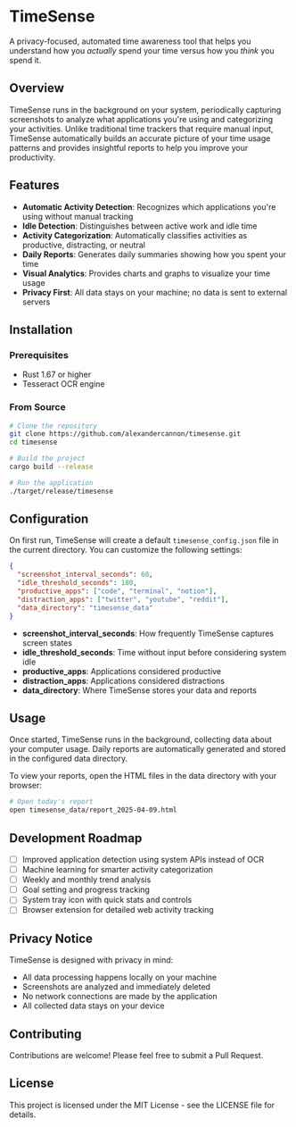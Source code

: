 # TimeSense

A privacy-focused, automated time awareness tool that helps you understand how you *actually* spend your time versus how you *think* you spend it.

## Overview

TimeSense runs in the background on your system, periodically capturing screenshots to analyze what applications you're using and categorizing your activities. Unlike traditional time trackers that require manual input, TimeSense automatically builds an accurate picture of your time usage patterns and provides insightful reports to help you improve your productivity.

## Features

- **Automatic Activity Detection**: Recognizes which applications you're using without manual tracking
- **Idle Detection**: Distinguishes between active work and idle time
- **Activity Categorization**: Automatically classifies activities as productive, distracting, or neutral
- **Daily Reports**: Generates daily summaries showing how you spent your time
- **Visual Analytics**: Provides charts and graphs to visualize your time usage
- **Privacy First**: All data stays on your machine; no data is sent to external servers

## Installation

### Prerequisites

- Rust 1.67 or higher
- Tesseract OCR engine

### From Source

```bash
# Clone the repository
git clone https://github.com/alexandercannon/timesense.git
cd timesense

# Build the project
cargo build --release

# Run the application
./target/release/timesense
```

## Configuration

On first run, TimeSense will create a default `timesense_config.json` file in the current directory. You can customize the following settings:

```json
{
  "screenshot_interval_seconds": 60,
  "idle_threshold_seconds": 180,
  "productive_apps": ["code", "terminal", "notion"],
  "distraction_apps": ["twitter", "youtube", "reddit"],
  "data_directory": "timesense_data"
}
```

- **screenshot_interval_seconds**: How frequently TimeSense captures screen states
- **idle_threshold_seconds**: Time without input before considering system idle
- **productive_apps**: Applications considered productive
- **distraction_apps**: Applications considered distractions
- **data_directory**: Where TimeSense stores your data and reports

## Usage

Once started, TimeSense runs in the background, collecting data about your computer usage. Daily reports are automatically generated and stored in the configured data directory.

To view your reports, open the HTML files in the data directory with your browser:

```bash
# Open today's report
open timesense_data/report_2025-04-09.html
```

## Development Roadmap

- [ ] Improved application detection using system APIs instead of OCR
- [ ] Machine learning for smarter activity categorization
- [ ] Weekly and monthly trend analysis
- [ ] Goal setting and progress tracking
- [ ] System tray icon with quick stats and controls
- [ ] Browser extension for detailed web activity tracking

## Privacy Notice

TimeSense is designed with privacy in mind:
- All data processing happens locally on your machine
- Screenshots are analyzed and immediately deleted
- No network connections are made by the application
- All collected data stays on your device

## Contributing

Contributions are welcome! Please feel free to submit a Pull Request.

## License

This project is licensed under the MIT License - see the LICENSE file for details.